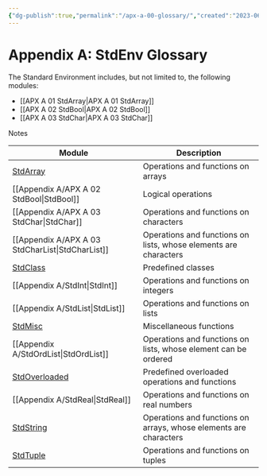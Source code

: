```yaml
---
{"dg-publish":true,"permalink":"/apx-a-00-glossary/","created":"2023-06-20T23:37:36.387+07:00","updated":"2023-07-23T03:57:42.109+07:00"}
---
```



# Appendix A: StdEnv Glossary

The Standard Environment includes, but not limited to, the following modules:
- [[APX A 01 StdArray\|APX A 01 StdArray]]
- [[APX A 02 StdBool\|APX A 02 StdBool]]
- [[APX A 03 StdChar\|APX A 03 StdChar]]

Notes 

| Module                                         | Description                                                       |
| ---------------------------------------------- | ----------------------------------------------------------------- |
| [StdArray](APX%20A%2001%20StdArray.md)           | Operations and functions on arrays                                |
| [[Appendix A/APX A 02 StdBool\|StdBool]]                | Logical operations                                                |
| [[Appendix A/APX A 03 StdChar\|StdChar]]                | Operations and functions on characters                            |
| [[Appendix A/APX A 03 StdCharList\|StdCharList]]        | Operations and functions on lists, whose elements are characters  |
| [StdClass](Appendix%20A/stdclass.md)           | Predefined classes                                                |
| [[Appendix A/StdInt\|StdInt]]                  | Operations and functions on integers                              |
| [[Appendix A/StdList\|StdList]]                | Operations and functions on lists                                 |
| [StdMisc](Appendix%20A/StdMisc.md)             | Miscellaneous functions                                           |
| [[Appendix A/StdOrdList\|StdOrdList]]          | Operations and functions on lists, whose element can be ordered   |
| [StdOverloaded](Appendix%20A/stdoverloaded.md) | Predefined overloaded operations and functions                    |
| [[Appendix A/StdReal\|StdReal]]                | Operations and functions on real numbers                          |
| [StdString](Appendix%20A/stdstring.md)         | Operations and functions on arrays, whose elements are characters |
| [StdTuple](Appendix%20A/stdtuple.md)           | Operations and functions on tuples                                |